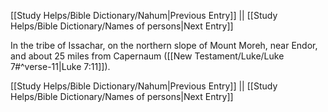 [[Study Helps/Bible Dictionary/Nahum|Previous Entry]]  ||  [[Study Helps/Bible Dictionary/Names of persons|Next Entry]]

 In the tribe of Issachar, on the northern slope of Mount Moreh, near Endor, and about 25 miles from Capernaum ([[New Testament/Luke/Luke 7#^verse-11|Luke 7:11]]).

[[Study Helps/Bible Dictionary/Nahum|Previous Entry]]  ||  [[Study Helps/Bible Dictionary/Names of persons|Next Entry]]